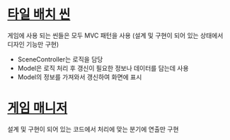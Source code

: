 # [타일 배치 씬](https://github.com/DWBoo/3-Tile-Hell-Puzzle/tree/main/Scripts/PuzzleDesignScene)</br>
게임에 사용 되는 씬들은 모두 MVC 패턴을 사용 (설계 및 구현이 되어 있는 상태에서 디자인 기능만 구현)
* SceneController는 로직을 담당
* Model은 로직 처리 후 갱신이 필요한 정보나 데이터를 담는데 사용
* Model의 정보를 가져와서 갱신하여 화면에 표시</br>




# [게임 매니저](https://github.com/DWBoo/3-Tile-Hell-Puzzle/tree/main/Scripts/PuzzleScene)</br>
설계 및 구현이 되어 있는 코드에서 처리에 맞는 분기에 연출만 구현</br>

